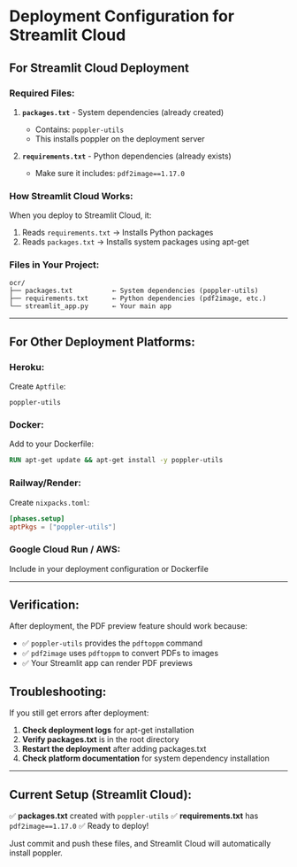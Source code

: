 # Deployment Configuration for Streamlit Cloud

## For Streamlit Cloud Deployment

### Required Files:

1. **`packages.txt`** - System dependencies (already created)
   - Contains: `poppler-utils`
   - This installs poppler on the deployment server

2. **`requirements.txt`** - Python dependencies (already exists)
   - Make sure it includes: `pdf2image==1.17.0`

### How Streamlit Cloud Works:

When you deploy to Streamlit Cloud, it:
1. Reads `requirements.txt` → Installs Python packages
2. Reads `packages.txt` → Installs system packages using apt-get

### Files in Your Project:

```
ocr/
├── packages.txt          ← System dependencies (poppler-utils)
├── requirements.txt      ← Python dependencies (pdf2image, etc.)
└── streamlit_app.py      ← Your main app
```

---

## For Other Deployment Platforms:

### Heroku:
Create `Aptfile`:
```
poppler-utils
```

### Docker:
Add to your Dockerfile:
```dockerfile
RUN apt-get update && apt-get install -y poppler-utils
```

### Railway/Render:
Create `nixpacks.toml`:
```toml
[phases.setup]
aptPkgs = ["poppler-utils"]
```

### Google Cloud Run / AWS:
Include in your deployment configuration or Dockerfile

---

## Verification:

After deployment, the PDF preview feature should work because:
- ✅ `poppler-utils` provides the `pdftoppm` command
- ✅ `pdf2image` uses `pdftoppm` to convert PDFs to images
- ✅ Your Streamlit app can render PDF previews

## Troubleshooting:

If you still get errors after deployment:

1. **Check deployment logs** for apt-get installation
2. **Verify packages.txt** is in the root directory
3. **Restart the deployment** after adding packages.txt
4. **Check platform documentation** for system dependency installation

---

## Current Setup (Streamlit Cloud):

✅ **packages.txt** created with `poppler-utils`
✅ **requirements.txt** has `pdf2image==1.17.0`
✅ Ready to deploy!

Just commit and push these files, and Streamlit Cloud will automatically install poppler.
